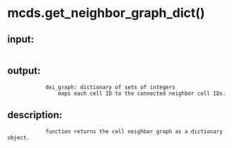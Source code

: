# mcds.get_neighbor_graph_dict()


## input:
```

```

## output:
```
            dei_graph: dictionary of sets of integers
                maps each cell ID to the connected neighbor cell IDs.

```

## description:
```
            function returns the cell neighbor graph as a dictionary object.
        
```